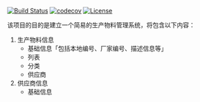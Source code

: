[![Build Status](https://dev.azure.com/yekexinh/erp-server/_apis/build/status/yekexinh.erp-server?branchName=master)](https://dev.azure.com/yekexinh/erp-server/_build/latest?definitionId=1&branchName=master)
[![codecov](https://codecov.io/gh/keinYe/erp-server/branch/master/graph/badge.svg)](https://codecov.io/gh/keinYe/erp-server)
[![License](https://img.shields.io/badge/license-BSD-blue.svg)]()


该项目的目的是建立一个简易的生产物料管理系统，将包含以下内容：
1. 生产物料信息
   * 基础信息「包括本地编号、厂家编号、描述信息等」
   * 列表
   * 分类
   * 供应商
2. 供应商信息
   * 基础信息